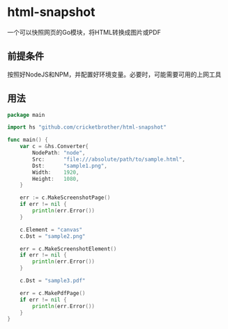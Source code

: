# html-snapshot

一个可以快照网页的Go模块，将HTML转换成图片或PDF

## 前提条件

按照好NodeJS和NPM，并配置好环境变量。必要时，可能需要可用的上网工具

## 用法

```go
package main

import hs "github.com/cricketbrother/html-snapshot"

func main() {
	var c = &hs.Converter{
		NodePath: "node",
		Src:      "file:///absolute/path/to/sample.html",
		Dst:      "sample1.png",
		Width:    1920,
		Height:   1080,
	}

	err := c.MakeScreenshotPage()
	if err != nil {
		println(err.Error())
	}

	c.Element = "canvas"
	c.Dst = "sample2.png"

	err = c.MakeScreenshotElement()
	if err != nil {
		println(err.Error())
	}

	c.Dst = "sample3.pdf"

	err = c.MakePdfPage()
	if err != nil {
		println(err.Error())
	}
}

```

